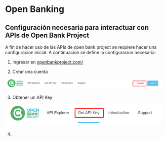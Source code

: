 # Open Banking

## Configuración necesaria para interactuar con APIs de Open Bank Project

A fin de hacer uso de las APIs de open bank project se requiere hacer una configuracion inicial. A continuacion se define la configuracion necesaria:

1. Ingresar en [openbankproject.com/](https://apisandbox.openbankproject.com/ "Open Bank Project")
   
2. Crear una cuenta
   
![Register](Register.png "Register")

3. Obtener un API Key

![GetAPIKey](GetAPIKey.png "GetAPIKey")

4. 

 

